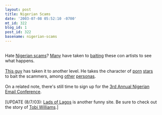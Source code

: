 ```yaml
---
layout: post
title: Nigerian Scams
date: '2003-07-08 05:52:10 -0700'
mt_id: 322
blog_id: 1
post_id: 322
basename: nigerian-scams
---
```

<br />Hate <a href="http://home.rica.net/alphae/419coal/">Nigerian scams</a>? <a href="http://www.nigerian419fraud.freeserve.co.uk/">Many</a> have taken to <a href="http://www.geocities.com/a_kerenx/">baiting</a> these con artists to see what happens.<br /><br /><a href="http://www.ebolamonkeyman.com/">This guy</a> has taken it to another level. He takes the character of <a href="http://www.ebolamonkeyman.com/Peter_Aka1.html">porn</a> <a href="http://www.ebolamonkeyman.com/Johnson_Williams.html">stars</a> to bait the scammers, among <a href="http://www.ebolamonkeyman.com/Mariam_Abacha2.html">other</a> <a href="http://www.ebolamonkeyman.com/E_Jack.html">personas</a>.<br /><br />On a related note, there's still time to sign up for the <a href="http://j-walk.com/other/conf/index.htm">3rd Annual Nigerian Email Conference</a>.<br /><br />[UPDATE (8/7/03): <a href="http://www.ladsoflagos.com/">Lads of Lagos</a> is another funny site. Be sure to check out the story of <a href="http://www.ladsoflagos.com/here_comes_the_money.htm">Tobi Williams</a>.]<br /><br /><br />
